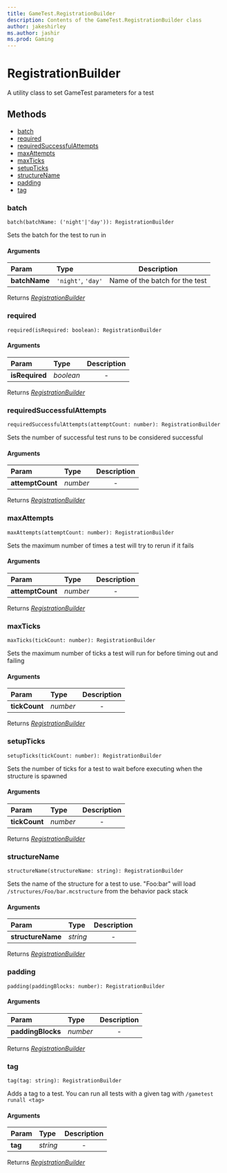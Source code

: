 ```yaml
---
title: GameTest.RegistrationBuilder
description: Contents of the GameTest.RegistrationBuilder class
author: jakeshirley
ms.author: jashir
ms.prod: Gaming
---
```

# RegistrationBuilder
A utility class to set GameTest parameters for a test


## Methods
- [batch](#batch)
- [required](#required)
- [requiredSuccessfulAttempts](#requiredsuccessfulattempts)
- [maxAttempts](#maxattempts)
- [maxTicks](#maxticks)
- [setupTicks](#setupticks)
- [structureName](#structurename)
- [padding](#padding)
- [tag](#tag)
  
### **batch**
`
batch(batchName: ('night'|'day')): RegistrationBuilder
`

Sets the batch for the test to run in
#### Arguments
| Param | Type | Description |
| :--- | :--- | :---: |
| **batchName** | `'night'`, `'day'` | Name of the batch for the test |

Returns [*RegistrationBuilder*](RegistrationBuilder.md)

### **required**
`
required(isRequired: boolean): RegistrationBuilder
`

#### Arguments
| Param | Type | Description |
| :--- | :--- | :---: |
| **isRequired** | *boolean* | - |

Returns [*RegistrationBuilder*](RegistrationBuilder.md)

### **requiredSuccessfulAttempts**
`
requiredSuccessfulAttempts(attemptCount: number): RegistrationBuilder
`

Sets the number of successful test runs to be considered successful
#### Arguments
| Param | Type | Description |
| :--- | :--- | :---: |
| **attemptCount** | *number* | - |

Returns [*RegistrationBuilder*](RegistrationBuilder.md)

### **maxAttempts**
`
maxAttempts(attemptCount: number): RegistrationBuilder
`

Sets the maximum number of times a test will try to rerun if it fails
#### Arguments
| Param | Type | Description |
| :--- | :--- | :---: |
| **attemptCount** | *number* | - |

Returns [*RegistrationBuilder*](RegistrationBuilder.md)

### **maxTicks**
`
maxTicks(tickCount: number): RegistrationBuilder
`

Sets the maximum number of ticks a test will run for before timing out and failing
#### Arguments
| Param | Type | Description |
| :--- | :--- | :---: |
| **tickCount** | *number* | - |

Returns [*RegistrationBuilder*](RegistrationBuilder.md)

### **setupTicks**
`
setupTicks(tickCount: number): RegistrationBuilder
`

Sets the number of ticks for a test to wait before executing when the structure is spawned
#### Arguments
| Param | Type | Description |
| :--- | :--- | :---: |
| **tickCount** | *number* | - |

Returns [*RegistrationBuilder*](RegistrationBuilder.md)

### **structureName**
`
structureName(structureName: string): RegistrationBuilder
`

Sets the name of the structure for a test to use.  "Foo:bar" will load `/structures/Foo/bar.mcstructure` from the behavior pack stack
#### Arguments
| Param | Type | Description |
| :--- | :--- | :---: |
| **structureName** | *string* | - |

Returns [*RegistrationBuilder*](RegistrationBuilder.md)

### **padding**
`
padding(paddingBlocks: number): RegistrationBuilder
`

#### Arguments
| Param | Type | Description |
| :--- | :--- | :---: |
| **paddingBlocks** | *number* | - |

Returns [*RegistrationBuilder*](RegistrationBuilder.md)

### **tag**
`
tag(tag: string): RegistrationBuilder
`

Adds a tag to a test.  You can run all tests with a given tag with `/gametest runall <tag>`
#### Arguments
| Param | Type | Description |
| :--- | :--- | :---: |
| **tag** | *string* | - |

Returns [*RegistrationBuilder*](RegistrationBuilder.md)

